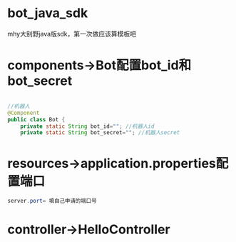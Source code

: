 # bot_java_sdk
mhy大别野java版sdk，第一次做应该算模板吧

# components->Bot配置bot_id和bot_secret
```java

//机器人
@Component
public class Bot {
    private static String bot_id=""; //机器人id
    private static String bot_secret=""; //机器人secret
```
#  resources->application.properties配置端口
```java
server.port= 填自己申请的端口号
```

# controller->HelloController
